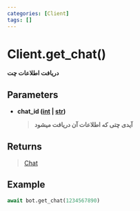 ```yaml
---
categories: [Client]
tags: []
---
```


<h1>Client.<strong>get_chat()</strong></h1>

<p align="left" dir="rtl"><strong>دریافت اطلاعات چت</strong></p>

<h2>Parameters</h2>

<ul>
<li><strong>chat_id (<a href="https://docs.python.org/3/library/functions.html#int">int</a> | <a href="https://docs.python.org/3/library/stdtypes.html#str">str</a>)</strong><blockquote dir="rtl">
<p><strong>آیدی چتی که اطلاعات آن دریافت میشود</strong></p>
</blockquote>
</li>
</ul>

<h2>Returns</h2>

<blockquote>
<p><a href="./2024-02-12-chat">Chat</a></p>
</blockquote>

<h2>Example</h2>

```python
await bot.get_chat(1234567890)
```